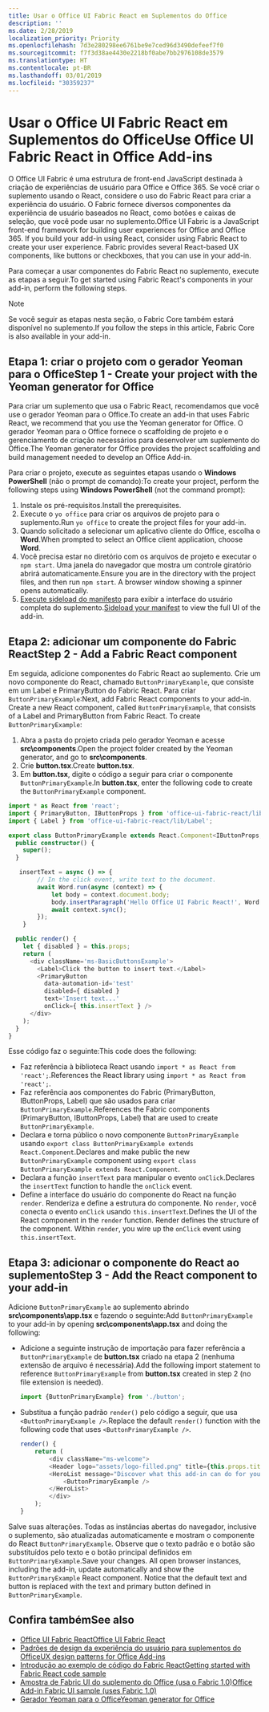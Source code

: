 ```yaml
---
title: Usar o Office UI Fabric React em Suplementos do Office
description: ''
ms.date: 2/28/2019
localization_priority: Priority
ms.openlocfilehash: 7d3e280298ee6761be9e7ced96d3490defeef7f0
ms.sourcegitcommit: f7f3d38ae4430e2218bf0abe7bb2976108de3579
ms.translationtype: HT
ms.contentlocale: pt-BR
ms.lasthandoff: 03/01/2019
ms.locfileid: "30359237"
---
```

# <a name="use-office-ui-fabric-react-in-office-add-ins"></a><span data-ttu-id="ba1b9-102">Usar o Office UI Fabric React em Suplementos do Office</span><span class="sxs-lookup"><span data-stu-id="ba1b9-102">Use Office UI Fabric React in Office Add-ins</span></span>

<span data-ttu-id="ba1b9-p101">O Office UI Fabric é uma estrutura de front-end JavaScript destinada à criação de experiências de usuário para Office e Office 365. Se você criar o suplemento usando o React, considere o uso do Fabric React para criar a experiência do usuário. O Fabric fornece diversos componentes da experiência de usuário baseados no React, como botões e caixas de seleção, que você pode usar no suplemento.</span><span class="sxs-lookup"><span data-stu-id="ba1b9-p101">Office UI Fabric is a JavaScript front-end framework for building user experiences for Office and Office 365. If you build your add-in using React, consider using Fabric React to create your user experience. Fabric provides several React-based UX components, like buttons or checkboxes, that you can use in your add-in.</span></span>

<span data-ttu-id="ba1b9-106">Para começar a usar componentes do Fabric React no suplemento, execute as etapas a seguir.</span><span class="sxs-lookup"><span data-stu-id="ba1b9-106">To get started using Fabric React's components in your add-in, perform the following steps.</span></span>

> [!NOTE]
> <span data-ttu-id="ba1b9-107">Se você seguir as etapas nesta seção, o Fabric Core também estará disponível no suplemento.</span><span class="sxs-lookup"><span data-stu-id="ba1b9-107">If you follow the steps in this article, Fabric Core is also available in your add-in.</span></span>

## <a name="step-1---create-your-project-with-the-yeoman-generator-for-office"></a><span data-ttu-id="ba1b9-108">Etapa 1: criar o projeto com o gerador Yeoman para o Office</span><span class="sxs-lookup"><span data-stu-id="ba1b9-108">Step 1 - Create your project with the Yeoman generator for Office</span></span>

<span data-ttu-id="ba1b9-109">Para criar um suplemento que usa o Fabric React, recomendamos que você use o gerador Yeoman para o Office.</span><span class="sxs-lookup"><span data-stu-id="ba1b9-109">To create an add-in that uses Fabric React, we recommend that you use the Yeoman generator for Office.</span></span> <span data-ttu-id="ba1b9-110">O gerador Yeoman para o Office fornece o scaffolding de projeto e o gerenciamento de criação necessários para desenvolver um suplemento do Office.</span><span class="sxs-lookup"><span data-stu-id="ba1b9-110">The Yeoman generator for Office provides the project scaffolding and build management needed to develop an Office Add-in.</span></span>

<span data-ttu-id="ba1b9-111">Para criar o projeto, execute as seguintes etapas usando o **Windows PowerShell** (não o prompt de comando):</span><span class="sxs-lookup"><span data-stu-id="ba1b9-111">To create your project, perform the following steps using **Windows PowerShell** (not the command prompt):</span></span>

1. <span data-ttu-id="ba1b9-112">Instale os pré-requisitos.</span><span class="sxs-lookup"><span data-stu-id="ba1b9-112">Install the prerequisites.</span></span>
2. <span data-ttu-id="ba1b9-113">Execute o `yo office` para criar os arquivos de projeto para o suplemento.</span><span class="sxs-lookup"><span data-stu-id="ba1b9-113">Run `yo office` to create the project files for your add-in.</span></span>
3. <span data-ttu-id="ba1b9-114">Quando solicitado a selecionar um aplicativo cliente do Office, escolha o **Word**.</span><span class="sxs-lookup"><span data-stu-id="ba1b9-114">When prompted to select an Office client application, choose **Word**.</span></span>
4. <span data-ttu-id="ba1b9-p103">Você precisa estar no diretório com os arquivos de projeto e executar o `npm start`. Uma janela do navegador que mostra um controle giratório abrirá automaticamente.</span><span class="sxs-lookup"><span data-stu-id="ba1b9-p103">Ensure you are in the directory with the project files, and then run `npm start`. A browser window showing a spinner opens automatically.</span></span>
5. <span data-ttu-id="ba1b9-117">[Execute sideload do manifesto](..\testing\test-debug-office-add-ins.md) para exibir a interface do usuário completa do suplemento.</span><span class="sxs-lookup"><span data-stu-id="ba1b9-117">[Sideload your manifest](..\testing\test-debug-office-add-ins.md) to view the full UI of the add-in.</span></span>

## <a name="step-2---add-a-fabric-react-component"></a><span data-ttu-id="ba1b9-118">Etapa 2: adicionar um componente do Fabric React</span><span class="sxs-lookup"><span data-stu-id="ba1b9-118">Step 2 - Add a Fabric React component</span></span>

<span data-ttu-id="ba1b9-p104">Em seguida, adicione componentes do Fabric React ao suplemento. Crie um novo componente do React, chamado `ButtonPrimaryExample`, que consiste em um Label e PrimaryButton do Fabric React. Para criar `ButtonPrimaryExample`:</span><span class="sxs-lookup"><span data-stu-id="ba1b9-p104">Next, add Fabric React components to your add-in. Create a new React component, called `ButtonPrimaryExample`, that consists of a Label and PrimaryButton from Fabric React. To create `ButtonPrimaryExample`:</span></span>

1. <span data-ttu-id="ba1b9-122">Abra a pasta do projeto criada pelo gerador Yeoman e acesse **src\components**.</span><span class="sxs-lookup"><span data-stu-id="ba1b9-122">Open the project folder created by the Yeoman generator, and go to **src\components**.</span></span>
2. <span data-ttu-id="ba1b9-123">Crie **button.tsx**.</span><span class="sxs-lookup"><span data-stu-id="ba1b9-123">Create **button.tsx**.</span></span>
3. <span data-ttu-id="ba1b9-124">Em **button.tsx**, digite o código a seguir para criar o componente `ButtonPrimaryExample`.</span><span class="sxs-lookup"><span data-stu-id="ba1b9-124">In **button.tsx**, enter the following code to create the `ButtonPrimaryExample` component.</span></span>

```typescript
import * as React from 'react';
import { PrimaryButton, IButtonProps } from 'office-ui-fabric-react/lib/Button';
import { Label } from 'office-ui-fabric-react/lib/Label';

export class ButtonPrimaryExample extends React.Component<IButtonProps, {}> {
  public constructor() {
    super();
  }

   insertText = async () => {
        // In the click event, write text to the document.
        await Word.run(async (context) => {
            let body = context.document.body;
            body.insertParagraph('Hello Office UI Fabric React!', Word.InsertLocation.end);
            await context.sync();
        });
    }

  public render() {
    let { disabled } = this.props;
    return (
      <div className='ms-BasicButtonsExample'>
        <Label>Click the button to insert text.</Label>
        <PrimaryButton
          data-automation-id='test'
          disabled={ disabled }
          text='Insert text...'
          onClick={ this.insertText } />
      </div>
    );
  }
}
```

<span data-ttu-id="ba1b9-125">Esse código faz o seguinte:</span><span class="sxs-lookup"><span data-stu-id="ba1b9-125">This code does the following:</span></span>

- <span data-ttu-id="ba1b9-126">Faz referência à biblioteca React usando `import * as React from 'react';`.</span><span class="sxs-lookup"><span data-stu-id="ba1b9-126">References the React library using `import * as React from 'react';`.</span></span>
- <span data-ttu-id="ba1b9-127">Faz referência aos componentes do Fabric (PrimaryButton, IButtonProps, Label) que são usados para criar `ButtonPrimaryExample`.</span><span class="sxs-lookup"><span data-stu-id="ba1b9-127">References the Fabric components (PrimaryButton, IButtonProps, Label) that are used to create `ButtonPrimaryExample`.</span></span>
- <span data-ttu-id="ba1b9-128">Declara e torna público o novo componente `ButtonPrimaryExample` usando `export class ButtonPrimaryExample extends React.Component`.</span><span class="sxs-lookup"><span data-stu-id="ba1b9-128">Declares and make public the new `ButtonPrimaryExample` component using `export class ButtonPrimaryExample extends React.Component`.</span></span>
- <span data-ttu-id="ba1b9-129">Declara a função `insertText` para manipular o evento `onClick`.</span><span class="sxs-lookup"><span data-stu-id="ba1b9-129">Declares the `insertText` function to handle the `onClick` event.</span></span>
- <span data-ttu-id="ba1b9-p105">Define a interface do usuário do componente do React na função `render`. Renderiza e define a estrutura do componente. No `render`, você conecta o evento `onClick` usando `this.insertText`.</span><span class="sxs-lookup"><span data-stu-id="ba1b9-p105">Defines the UI of the React component in the `render` function. Render defines the structure of the component. Within `render`, you wire up the `onClick` event using `this.insertText`.</span></span>

## <a name="step-3---add-the-react-component-to-your-add-in"></a><span data-ttu-id="ba1b9-133">Etapa 3: adicionar o componente do React ao suplemento</span><span class="sxs-lookup"><span data-stu-id="ba1b9-133">Step 3 - Add the React component to your add-in</span></span>

<span data-ttu-id="ba1b9-134">Adicione `ButtonPrimaryExample` ao suplemento abrindo **src\components\app.tsx** e fazendo o seguinte:</span><span class="sxs-lookup"><span data-stu-id="ba1b9-134">Add `ButtonPrimaryExample` to your add-in by opening **src\components\app.tsx** and doing the following:</span></span>

- <span data-ttu-id="ba1b9-135">Adicione a seguinte instrução de importação para fazer referência a `ButtonPrimaryExample` de **button.tsx** criado na etapa 2 (nenhuma extensão de arquivo é necessária).</span><span class="sxs-lookup"><span data-stu-id="ba1b9-135">Add the following import statement to reference `ButtonPrimaryExample` from **button.tsx** created in step 2 (no file extension is needed).</span></span>

  ```typescript
  import {ButtonPrimaryExample} from './button';
  ```

- <span data-ttu-id="ba1b9-136">Substitua a função padrão `render()` pelo código a seguir, que usa `<ButtonPrimaryExample />`.</span><span class="sxs-lookup"><span data-stu-id="ba1b9-136">Replace the default `render()` function with the following code that uses `<ButtonPrimaryExample />`.</span></span>

  ```typescript
  render() {
      return (
          <div className="ms-welcome">
          <Header logo="assets/logo-filled.png" title={this.props.title} message="Welcome" />
          <HeroList message="Discover what this add-in can do for you today!" items={this.state.listItems} >
              <ButtonPrimaryExample />
          </HeroList>
          </div>
      );
  }
  ```

<span data-ttu-id="ba1b9-p106">Salve suas alterações. Todas as instâncias abertas do navegador, inclusive o suplemento, são atualizadas automaticamente e mostram o componente do React `ButtonPrimaryExample`. Observe que o texto padrão e o botão são substituídos pelo texto e o botão principal definidos em `ButtonPrimaryExample`.</span><span class="sxs-lookup"><span data-stu-id="ba1b9-p106">Save your changes. All open browser instances, including the add-in, update automatically and show the `ButtonPrimaryExample` React component. Notice that the default text and button is replaced with the text and primary button defined in `ButtonPrimaryExample`.</span></span>



## <a name="see-also"></a><span data-ttu-id="ba1b9-140">Confira também</span><span class="sxs-lookup"><span data-stu-id="ba1b9-140">See also</span></span>

- [<span data-ttu-id="ba1b9-141">Office UI Fabric React</span><span class="sxs-lookup"><span data-stu-id="ba1b9-141">Office UI Fabric React</span></span>](https://developer.microsoft.com/fabric)
- [<span data-ttu-id="ba1b9-142">Padrões de design da experiência do usuário para suplementos do Office</span><span class="sxs-lookup"><span data-stu-id="ba1b9-142">UX design patterns for Office Add-ins</span></span>](../design/ux-design-pattern-templates.md)
- [<span data-ttu-id="ba1b9-143">Introdução ao exemplo de código do Fabric React</span><span class="sxs-lookup"><span data-stu-id="ba1b9-143">Getting started with Fabric React code sample</span></span>](https://github.com/OfficeDev/Word-Add-in-GettingStartedFabricReact)
- [<span data-ttu-id="ba1b9-144">Amostra de Fabric UI do suplemento do Office (usa o Fabric 1.0)</span><span class="sxs-lookup"><span data-stu-id="ba1b9-144">Office Add-in Fabric UI sample (uses Fabric 1.0)</span></span>](https://github.com/OfficeDev/Office-Add-in-Fabric-UI-Sample)
- [<span data-ttu-id="ba1b9-145">Gerador Yeoman para o Office</span><span class="sxs-lookup"><span data-stu-id="ba1b9-145">Yeoman generator for Office</span></span>](https://github.com/OfficeDev/generator-office)
